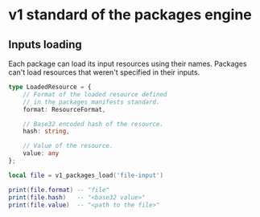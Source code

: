 # v1 standard of the packages engine

## Inputs loading

Each package can load its input resources using their names.
Packages can't load resources that weren't specified in their
inputs.

```ts
type LoadedResource = {
    // Format of the loaded resource defined
    // in the packages manifests standard.
    format: ResourceFormat,

    // Base32 encoded hash of the resource.
    hash: string,

    // Value of the resource.
    value: any
};
```

```lua
local file = v1_packages_load('file-input')

print(file.format) -- "file"
print(file.hash)   -- "<base32 value>"
print(file.value)  -- "<path to the file>"
```

